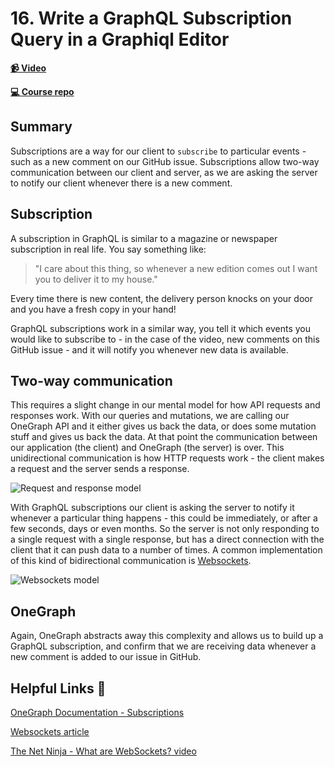 # 16. Write a GraphQL Subscription Query in a Graphiql Editor

**[📹 Video](https://egghead.io/lessons/egghead-write-a-graphql-subscription-query-in-a-graphiql-editor)**

**[💻 Course repo](https://github.com/theianjones/egghead-graphql-subscriptions)**

## Summary

Subscriptions are a way for our client to `subscribe` to particular events - such as a new comment on our GitHub issue. Subscriptions allow two-way communication between our client and server, as we are asking the server to notify our client whenever there is a new comment.

## Subscription

A subscription in GraphQL is similar to a magazine or newspaper subscription in real life. You say something like:

> "I care about this thing, so whenever a new edition comes out I want you to deliver it to my house."

Every time there is new content, the delivery person knocks on your door and you have a fresh copy in your hand!

GraphQL subscriptions work in a similar way, you tell it which events you would like to subscribe to - in the case of the video, new comments on this GitHub issue - and it will notify you whenever new data is available.

## Two-way communication

This requires a slight change in our mental model for how API requests and responses work. With our queries and mutations, we are calling our OneGraph API and it either gives us back the data, or does some mutation stuff and gives us back the data. At that point the communication between our application (the client) and OneGraph (the server) is over. This unidirectional communication is how HTTP requests work - the client makes a request and the server sends a response.

![Request and response model](https://res.cloudinary.com/dg3gyk0gu/image/upload/v1603996029/transcript-images/egghead-write-a-graphql-subscription-query-in-a-graphiql-editor-request-response.gif)

With GraphQL subscriptions our client is asking the server to notify it whenever a particular thing happens - this could be immediately, or after a few seconds, days or even months. So the server is not only responding to a single request with a single response, but has a direct connection with the client that it can push data to a number of times. A common implementation of this kind of bidirectional communication is [Websockets](https://medium.com/@tfarguts/websockets-for-beginners-part-1-10796106e207).

![Websockets model](https://res.cloudinary.com/dg3gyk0gu/image/upload/v1603996029/transcript-images/egghead-write-a-graphql-subscription-query-in-a-graphiql-editor-websockets.gif)

## OneGraph

Again, OneGraph abstracts away this complexity and allows us to build up a GraphQL subscription, and confirm that we are receiving data whenever a new comment is added to our issue in GitHub.

## Helpful Links 🤔

[OneGraph Documentation - Subscriptions](https://www.onegraph.com/docs/subscriptions.html)

[Websockets article](https://medium.com/@tfarguts/websockets-for-beginners-part-1-10796106e207)

[The Net Ninja - What are WebSockets? video](https://www.youtube.com/watch?v=vQjiN8Qgs3c)
